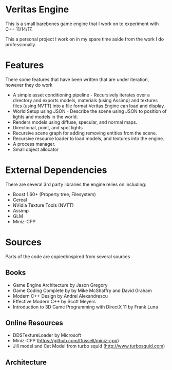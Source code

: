 
# Veritas Engine
This is a small barebones game engine that I work on to experiment with C++ 11/14/17. 

This a personal project I work on in my spare time aside from the work I do professionally.

# Features
There some features that have been written that are under iteration, however they do work

* A simple asset conditioning pipeline - Recursively iterates over a directory and exports models, materials (using Assimp) and textures files (using NVTT) into a file format Veritas Engine can load and display.
* World Setup using JSON - Describe the scene using JSON to position of lights and models in the world.
* Renders models using diffuse, specular, and normal maps.
* Directional, point, and spot lights
* Recursive scene graph for adding removing entities from the scene.
* Recursive resource loader to load models, and textures into the engine.
* A process manager.
* Small object allocator

# External Dependencies

There are several 3rd party libraries the engine relies on including:

* Boost 1.60+ (Property tree, Filesystem)
* Cereal
* NVidia Texture Tools (NVTT)
* Assimp
* GLM
* Miniz-CPP

# Sources
Parts of the code are copied/inspired from several sources

## Books

* Game Engine Architecture by Jason Gregory
* Game Coding Complete by by Mike McShaffry and David Graham
* Modern C++ Design by Andrei Alexandrescu
* Effective Modern C++ by Scott Meyers
* Introduction to 3D Game Programming with DirectX 11 by Frank Luna

## Online Resources

* DDSTextureLoader by Microsoft
* Miniz-CPP (https://github.com/tfussell/miniz-cpp)
* Jill model and Cat Model from turbo squid (http://www.turbosquid.com)

## Architecture
